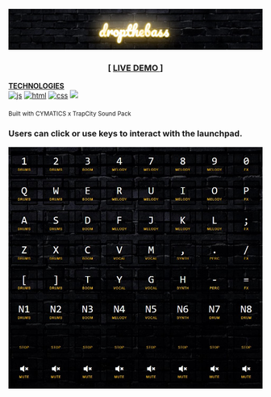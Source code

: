![Drop the Bass](./static/img/droptheb-banner.JPG)
<h3 align="center"> [
<a href="https://xerilius.github.io/drop-the-bass">LIVE DEMO </a> ]
</h3>

<b><u>TECHNOLOGIES</u></b> <br>
<a href="https://developer.mozilla.org/en-US/docs/Web/JavaScript">
  <img alt="js" src="https://icongr.am/devicon/javascript-original.svg?size=70"></a> 
<a href="https://developer.mozilla.org/en-US/docs/Web/Guide/HTML/HTML5">
  <img alt="html" src="https://icongr.am/devicon/html5-original.svg?size=70"></a>
<a href="https://developer.mozilla.org/en-US/docs/Web/CSS">
  <img alt="css" src="https://icongr.am/devicon/css3-original.svg?size=70"></a>
<img src="https://icongr.am/devicon/sass-original.svg?size=70">


<sub>Built with CYMATICS x TrapCity Sound Pack </sub>

### Users can click or use keys to interact with the launchpad.
![Launchpad](./static/img/8x8launchpad.JPG)
